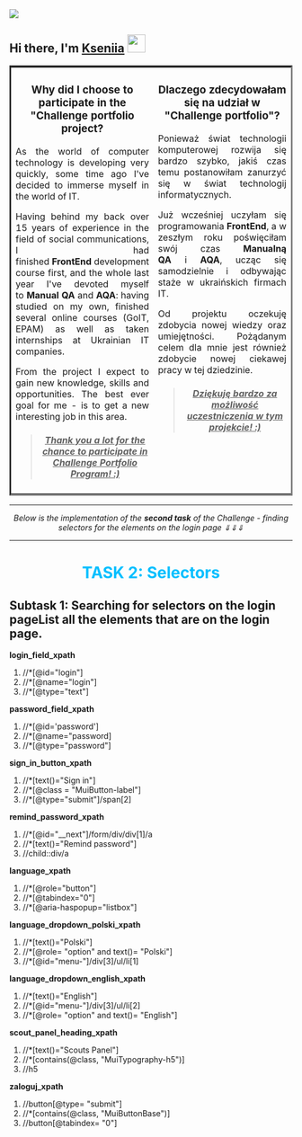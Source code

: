 <img src="https://github.com/SokolovaKsenia/challenge_portfolio_KS/blob/main/images/readme-banner.jpg"/>

<h2 align="left">Hi there, I'm <a href="www.linkedin.com/in/kseniia-sokolova-ks">Kseniia</a> 
<img src="https://github.com/SokolovaKsenia/challenge_portfolio_KS/blob/main/images/Hi.gif.crdownload" height="32"/></h2>

<p></p>
<table style="width: 100%; border-collapse: collapse; border-style: inset; margin-left: auto; margin-right: auto;" cellpadding="20">
<tbody>
<tr>
<td style="width: 50%;">
<h3 style="text-align: center;"><span>Why did I choose to participate in the "Challenge portfolio project?</span></h3>
<p style="text-align: justify;">As the world of computer technology is developing very quickly, some time ago I've decided to immerse myself in the world of IT.</p>
<p style="text-align: justify;">Having behind my back over 15 years of experience in the field of social communications, I had finished<span>&nbsp;</span><strong>FrontEnd</strong><span>&nbsp;</span>development course first, and the whole last year I've devoted myself to<span>&nbsp;</span><strong>Manual QA</strong><span>&nbsp;</span>and<span>&nbsp;</span><strong>AQA</strong>: having studied on my own, finished several online courses (GoIT, EPAM) as well as taken internships at Ukrainian IT companies.</p>
<p style="text-align: justify;">From the project I expect to gain new knowledge, skills and opportunities. The best ever goal for me - is to get a new interesting job in this area.</p>
<blockquote>
<h4 style="text-align: center;"><span style="text-align: justify;"><span style="text-decoration: underline;"><em><strong>Thank you a lot for the chance to participate in Challenge Portfolio Program! :)</strong></em></span></span></h4>
</blockquote>
</td>
<td style="width: 50%; text-align: center; vertical-align: top;">
<h3><span>Dlaczego zdecydowałam się na udział w "Challenge portfolio"?</span></h3>
<p style="text-align: justify;">Ponieważ świat technologii komputerowej rozwija się bardzo szybko, jakiś czas temu postanowiłam zanurzyć się w świat technologij informatycznych.</p>
<p style="text-align: justify;">Już wcześniej uczyłam się programowania<strong><span>&nbsp;</span>FrontEnd</strong>, a w zeszłym roku poświęciłam sw&oacute;j czas<span>&nbsp;</span><strong>Manualną QA</strong><span>&nbsp;</span>i<span>&nbsp;</span><strong>AQA</strong>, ucząc się samodzielnie i odbywając staże w ukraińskich firmach IT.</p>
<p style="text-align: justify;">Od projektu oczekuję zdobycia nowej wiedzy oraz umiejętności. Pożądanym celem dla mnie jest r&oacute;wnież zdobycie nowej ciekawej pracy w tej dziedzinie.</p>
<blockquote>
<h4><span style="text-decoration: underline;"><strong><em>Dziękuję bardzo za możliwość uczestniczenia w tym projekcie! :)</em></strong></span></h4>
</blockquote>
</td>
</tr>
</tbody>
</table>
<p></p>
<p></p>
<hr />
<p style="text-align: center;"><em>Below is the implementation of the <strong>second task</strong> of the Challenge - finding selectors for the elements on the login page &dArr;&dArr;&dArr;</em></p>
<hr />
<p></p>

<h1 style="text-align: center; color:#00BFFF">TASK 2: Selectors</h1>


## Subtask 1: Searching for selectors on the login pageList all the elements that are on the login page. ##

**login_field_xpath** 
1. //*[@id="login"]
2. //*[@name="login"]
3. //*[@type="text"]

**password_field_xpath** 
1. //*[@id='password']
2. //*[@name="password]
3. //*[@type="password"]

**sign_in_button_xpath**
1. //*[text()="Sign in"]
2. //*[@class = "MuiButton-label"]
3. //*[@type="submit"]/span[2]

**remind_password_xpath**
1. //*[@id="__next"]/form/div/div[1]/a
2. //*[text()="Remind password"]
3. //child::div/a

**language_xpath**
1. //*[@role="button"]
2. //*[@tabindex="0"]
3. //*[@aria-haspopup="listbox"]

**language_dropdown_polski_xpath**
1. //*[text()="Polski"]
2. //*[@role= "option" and text()= "Polski"]
3. //*[@id="menu-"]/div[3]/ul/li[1]

**language_dropdown_english_xpath**
1. //*[text()="English"]
2. //*[@id="menu-"]/div[3]/ul/li[2]
3. //*[@role= "option" and text()= "English"]

**scout_panel_heading_xpath**
1. //*[text()="Scouts Panel"]
2. //*[contains(@class, "MuiTypography-h5")]
3. //h5

**zaloguj_xpath**
1. //button[@type= "submit"]
2. //*[contains(@class, "MuiButtonBase")]
3. //button[@tabindex= "0"]






